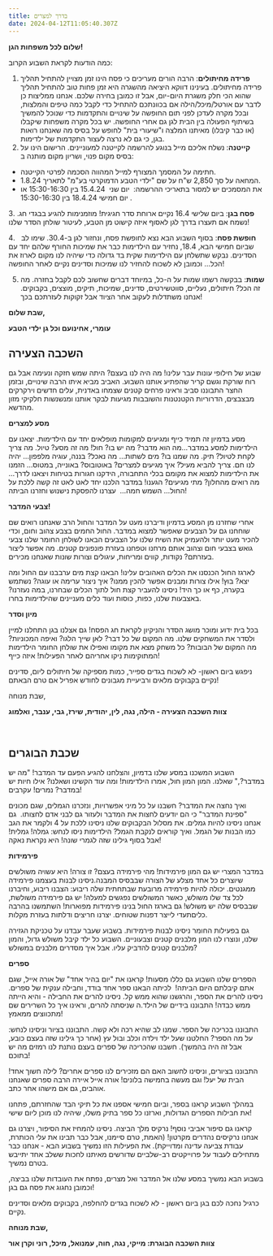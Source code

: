 ```yaml
---
title: בדרך למצרים
date: 2024-04-12T11:05:40.307Z
---
```

**שלום לכל משפחות הגן!**

כמה הודעות לקראת השבוע הקרוב:

1. **פרידה מחיתולים**: הרבה הורים מעריכים כי פסח הינו זמן מצויין להתחיל תהליך פרידה מחיתולים. בעינינו דווקא היציאה מהשגרה היא זמן פחות טוב להתחיל תהליך שהוא הכי חלק משגרת היום-יום, אבל זו כמובן בחירה שלכם. אנחנו ממליצות כן לדבר עם אורטל/מיכל/הילה אם בכוונתכם להתחיל כדי לקבל כמה טיפים והמלצות, ובכל מקרה לעדכן לפני תום החופשה על שינויים והתקדמות כדי שנוכל להמשיך בשיתוף הפעולה בין הבית לגן גם אחרי החופשה. יש בכל מקרה משפחות שיקבלו (או כבר קיבלו) מאיתנו המלצה ו"שיעורי בית" לחופש על בסיס מה שאנחנו רואות בגן, כי גם לא נרצה לעצור התקדמות של ילדימות.
2. **קייטנה**: נשלח אליכם מייל בנוגע להרשמה לקייטנה למעוניינים. הרישום הינו על בסיס מקום פנוי, ושריון מקום מותנה ב:

* חתימה על המסמך המצורף למייל המהווה הסכמה לפרטי הקייטנה.
* המחאה על סך 2,850 ש"ח על שם "ילדי הטבע הדמוקרטי בע"מ" לתאריך 1.8.24.
* את המסמכים יש למסור בתאריכי ההרשמה:  יום שני  15.4.24 בין 15:30-16:30 או יום חמישי 18.4.24 בין 15:30-16:30 .

3. **פסח בגן**: ביום שלישי 16.4 נקיים ארוחת סדר חגיגית! מוזמנימות להגיע בבגדי חג. נשמח אם תעצרו בדרך לגן לאסוף איזה קישוט מן הטבע, לעיטור שולחן הסדר שלנו!

4.   **חופשת פסח**: בסוף השבוע הבא נצא לחופשת פסח, ונחזור לגן ב-30.4. שימו לב שביום חמישי הבא, 18.4, נחזיר עם הילדימות כבר את שמיכות החורף שלהם יחד עם הסדינים. נבקש שתשלחן עם הילדימות שקית בד גדולה כדי שיהיה לנו מקום לארוז את הכל… וכמובן לא לשכוח להחזיר לנו שמיכות וסדינים נקיים לאחר החופשה! 

5. **שמות**: בבקשה רשמו שמות על ה-כל, במיוחד דברים שחשוב לכם לקבל בחזרה. מה זה הכל? חיתולים, נעליים, סווטשירטים, סדינים, שמיכות, תיקים, מוצצים, בקבוקים. אנחנו משתדלות לעקוב אחר הציוד אבל זקוקות לעזרתכם בכך!



**שבת שלום,**

**עומרי, אחינועם וכל גן ילדי הטבע**



## **השכבה הצעירה**

שבוע של חילופי עונות עבר עלינו! מה היה לנו בעצם? היתה שמש חזקה ונעימה אבל גם רוח שורקת וגשם קריר שהפתיע אותנו השבוע. האביב מביא איתו הרבה שינויים, ובזמן החצר התבוננו סביב וראינו פרחים קטנים שצמחו באדנית, עלים חדשים וירקרקים מבצבצים, הדרוריות הקטנטנות והשובבות מגיעות לבקר אותנו ומנשנשות חלקיקי מזון מהדשא.

**מסע למצרים**

מסע בדמיון זה תמיד כייף ומגיעים למקומות מופלאים יחד עם הילדימות. יצאנו עם הילדימות למסע במדבר…מה הוא מדבר? מה יש בו? חול! מה זה מסע? טיול. מה צריך לקחת לטיול? תיק. מה שמנו בו? מים לשתות… מה נאכל? בננה, עוגיה מלפפון… יהיה לנו חם. צריך להביא מעיל? איך מגיעים למצרים? באוטובוס? באונייה, במטוס… הזמנו את הילדימות למצוא את מקומם בכלי התחבורה, הידקנו חגורות בטיחות ויצאנו לדרך… מה רואים מהחלון? מתי מגיעים? הגענו! במדבר הלכנו יחד לאט לאט זה קשה ללכת על החול… השמש חמה…  עצרנו להפסקת נישנוש וחזרנו הביתה! 

**צבעי המדבר!**

אחרי שחזרנו מן המסע בדמיון ודיברנו מעט על המדבר והחול הרב שאנחנו רואים שם שוחחנו גם על הצבעים שאפשר למצוא במדבר. החול החמים בצבע צהוב וחום, וכדי להכיר מעט יותר ולהעמיק את השיח שלנו על הצבעים הבאנו לשולחן החומר שלנו צבעי גואש בצבעי חום וצהוב אותם מרחנו וטפחנו בעזרת פונפונים קטנים. מה אפשר ליצור בעזרתם? נקודות, קווים ומריחות, עיגולים וצורות שונות שאנחנו מכירים.

לארגז החול הכנסנו את הכלים האהובים עלינו! הבאנו קצת מים ערבבנו עם החול ומה יצא? בוץ! אילו צורות ומבנים אפשר להכין ממנו? איך ניצור ערימה או עוגה? נשתמש בקערה, כף או כך היד! ניסינו להעביר קצת חול לתוך הכלים שבחרנו, במה נעזרנו? באצבעות שלנו, כפות, כוסות ועוד כלים מעניינים שהילדימות בחרו.

**מיון וסדר**

בכל בית ידוע ומוכר מושג הסדר והניקיון לקראת חג הפסח! גם אצלנו בגן התחלנו למיין ולסדר את המשחקים שלנו. מה המקום של כל דבר? לאן שייך הלגו? ואיפה המכוניות? מה המקום של הבובות? כל משחק מצא את מקומו ואפילו את שולחן החומר הילדימות המתוקימות ניקו אחריהם לאחר הפעילות! איזה כייף!

ניפגש ביום ראשון- לא לשכוח בגדים ספייר, כמות מספיקה של חיתולים ליום, סדינים נקיים בקבוקים מלאים ורביעיית מגבונים לחודש אפריל אם טרם הבאתם!

שבת מנוחה,

**צוות השכבה הצעירה - הילה, נגה, לין, יהודית, שירז, גבי, ענבר, ואלמוג**

 

## **שכבת הבוגרים**

השבוע המשכנו במסע שלנו בדמיון, והצלחנו להגיע הפעם עד המדבר! "מה יש במדבר?," שאלנו. המון המון חול, אמרו הילדימות! ומה עוד הקשינו ושאלנו? אילו חיות יש במדבר? נמרים! עקרבים!

ואיך נחצה את המדבר? חשבנו על כל מיני אפשרויות, ונזכרנו הגמלים, שגם מכונים "ספינת המדבר" כי הם יודעים לחצות את המדבר ולעזור גם לבני אדם לחצותו.  גם אנחנו ניסינו להיות גמלים. את מסלול הבקבוקים שלנו ניסינו ללכת על 4 ולקמר את הגב כמו הבנות של הגמל. ואיך קוראים לנקבת הגמל? הילדימות ניסו לנחש: גמלה! גמלית! אבל בסוף גילינו שזה לגמרי שונה! היא נקראת נאקה!

**פירמידות**

במדבר המצרי יש גם המון פירמידות! מהי פירמידה בעצם? זו צורה! היא עשויה משולשים שיוצרים כל אחד מצלע של הצורה שבבסיס המבנה.ניסינו לבנות בעצמנו פירמידה ממגנטים. יכולה להיות פירמידה מרובעת שבתחתית שלה ריבוע: הצבנו ריבוע, וחיברנו לכל צד שלו משולש, כאשר המשולשים נפגשים למעלה! יש גם פירמידה משולשת, שבבסיס שלה יש משולש! גם בארגז החול בנינו פירמידות מפוארות! השתמשנו בהרבה כליםתעדי לייצר דפנות שטוחים. יצרנו חריצים ודלתות בעזרת מקלות.

גם בפעילות החומר ניסינו לבנות פירמידות. בשבוע שעבר עבדנו על טכניקת הגזירה שלנו, ונוצרו לנו המון מלבנים קטנים וצבעוניים. השבוע כל ילד קיבל משולש גדול, והמון מלבנים קטנים להדביק עליו. אבל איך מסדרים מלבנים במשולש?

**ספרים**

הספרים שלנו השבוע גם כללו מסעות! קראנו את "יום בהיר אחד" של אורה אייל, שגם אתם קיבלתם היום הביתה!  לכיתה הבאנו ספר אחד בודד, וחבילה ענקית של ספרים. ניסינו להרים את הספר, והרגשנו שהוא ממש קל. ניסינו להרים את החבילה - והיא הייתה ממש כבדה! התבוננו בידיים של הילד.ה שניסתה להרים, וראינו איך כל השרירים שם מתכווצים ממאמץ!

התבוננו בכריכה של הספר. שמנו לב שהיא רכה ולא קשה. התבוננו בציור וניסינו לנחש: על מה הספר? החלטנו שעל ילד וילדה וכלב ובול עץ (אחר כך גילינו שזה בעצם כובע, אבל זה היה בהמשך). חשבנו שהכריכה של ספרים בעצם נותנת לנו רמזים מה יש בתוכם!

התבוננו בציורים, וניסינו לחשוב האם הם מזכירים לנו ספרים אחרים? לילה חשוך אחד! הבית של יעל! וגם מעשה בחמישה בלונים! אורה אייל איירה הרבה ספרים שאנחנו אוהבים, גם אם מישהו אחר כתב.

במהלך השבוע קראנו בספר, וביום חמישי אספנו את כל תיקי הבד שהחזרתם, פתחנו את חבילות הספרים הגדולות, וארזנו כל ספר בתיק משלו, שיהיה לנו מוכן ליום שישי!

קראנו גם סיפור אביבי נוסף! נרקיס מלך הביצה. ניסינו להמחיז את הסיפור, ויצרנו גם אנחנו נרקיסים נהדרים מקרטון! (האמת, טרם סיימנו, אבל כבר תבינו את עלי הכותרת, עבודת צביעה עדינה ומדוייקת). את הפעילות הזו נמשיך בשבוע הבא - אנחנו כבר מתחילים לעבוד על פרוייקטים רב-שלביים שדורשים מאיתנו לחכות ששלב אחד יתייבש בטרם נמשיך.

בשבוע הבא נמשיך במסע שלנו אל המדבר ואל מצרים, נפתח את העובדות שלנו בביצה, וכמובן נחגוג את פסח גם בגן!

כרגיל נחכה לכם בגן ביום ראשון - לא לשכוח בגדים להחלפה, בקבוקים מלאים וסדינים נקיים.

**שבת מנוחה,**

**צוות השכבה הבוגרת: מייקי, נגה, חוה, עמנואל, מיכל, רוני וקרן אור**